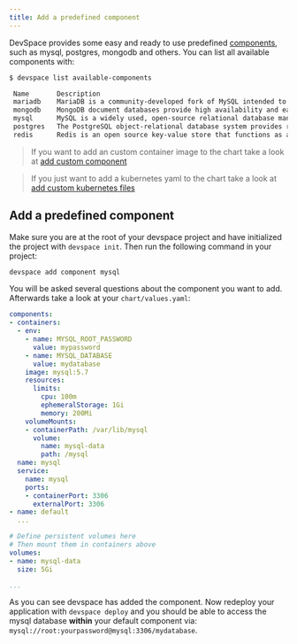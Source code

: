 ```yaml
---
title: Add a predefined component
---
```


DevSpace provides some easy and ready to use predefined [components](/docs/chart/basics/components), such as mysql, postgres, mongodb and others. You can list all available components with:
```Bash
$ devspace list available-components

 Name       Description                                                                               
 mariadb    MariaDB is a community-developed fork of MySQL intended to remain free under the GNU GPL  
 mongodb    MongoDB document databases provide high availability and easy scalability                 
 mysql      MySQL is a widely used, open-source relational database management system (RDBMS)         
 postgres   The PostgreSQL object-relational database system provides reliability and data integrity  
 redis      Redis is an open source key-value store that functions as a data structure server
```

> If you want to add an custom container image to the chart take a look at [add custom component](/docs/customization/add-component)

> If you just want to add a kubernetes yaml to the chart take a look at [add custom kubernetes files](/docs/customization/custom-manifests)

## Add a predefined component

Make sure you are at the root of your devspace project and have initialized the project with `devspace init`. Then run the following command in your project:
```bash
devspace add component mysql
```

You will be asked several questions about the component you want to add. Afterwards take a look at your `chart/values.yaml`:
```yaml
components:
- containers:
  - env:
    - name: MYSQL_ROOT_PASSWORD
      value: mypassword
    - name: MYSQL_DATABASE
      value: mydatabase
    image: mysql:5.7
    resources:
      limits:
        cpu: 100m
        ephemeralStorage: 1Gi
        memory: 200Mi
    volumeMounts:
    - containerPath: /var/lib/mysql
      volume:
        name: mysql-data
        path: /mysql
  name: mysql
  service:
    name: mysql
    ports:
    - containerPort: 3306
      externalPort: 3306
- name: default
  ...

# Define persistent volumes here
# Then mount them in containers above
volumes:
- name: mysql-data
  size: 5Gi

...
```

As you can see devspace has added the component. Now redeploy your application with `devspace deploy` and you should be able to access the mysql database **within** your default component via: `mysql://root:yourpassword@mysql:3306/mydatabase`.  
